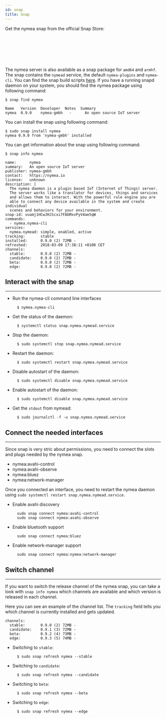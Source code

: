 ```yaml
---
id: snap
title: Snap
---
```


Get the nymea snap from the official Snap Store:

<dl>
<a href="http://snapcraft.io/nymea" style="display:inline-block;overflow:hidden;background:url(https://snapcraft.io/static/images/badges/en/snap-store-black.svg) no-repeat;width:182px;height:56px;background-size:contain;"></a>
</dl>
<br />

The nymea server is also available as a snap package for `amd64` and `armhf`. The snap contains the `nymead` service, the default `nymea-plugins` and `nymea-cli`. You can find the snap build scripts [here](https://github.com/nymea/nymea-snap). If you have a running snapd daemon on your system, you should find the nymea package using following command:

    $ snap find nymea
    
    Name   Version  Developer  Notes  Summary
    nymea  0.9.0    nymea-gmbh   -      An open source IoT server


You can install the snap using following command:

    $ sudo snap install nymea
    nymea 0.9.0 from 'nymea-gmbh' installed


You can get information about the snap using following command:

    $ snap info nymea
    
    name:      nymea
    summary:   An open source IoT server
    publisher: nymea-gmbh
    contact:   https://nymea.io
    license:   unknown
    description: |
      The nymea daemon is a plugin based IoT (Internet of Things) server. 
      The server works like a translator for devices, things and services 
      and allows them to interact. With the powerful rule engine you are 
      able to connect any device available in the system and create individual 
      scenes and behaviors for your environment.
    snap-id: vuamj1HCwJHJ1cxi7FAbMxvPyV4ae5qW
    commands:
      - nymea.nymea-cli
    services:
      nymea.nymead: simple, enabled, active
    tracking:       stable
    installed:      0.9.0 (2) 72MB -
    refreshed:      2018-03-09 17:38:11 +0100 CET
    channels:
      stable:       0.9.0 (2) 72MB -
      candidate:    0.9.0 (2) 72MB -
      beta:         0.9.0 (2) 72MB -
      edge:         0.9.0 (2) 72MB -

## Interact with the snap
----------------------------------

- Run the nymea-cli command line interfaces

        $ nymea.nymea-cli

- Get the status of the daemon:

        $ systemctl status snap.nymea.nymead.service

- Stop the daemon:

        $ sudo systemctl stop snap.nymea.nymead.service

- Restart the daemon:

        $ sudo systemctl restart snap.nymea.nymead.service

- Disable autostart of the daemon:

        $ sudo systemctl disable snap.nymea.nymead.service

- Enable autostart of the daemon:

        $ sudo systemctl disable snap.nymea.nymead.service

- Get the `stdout` from nymead:

        $ sudo journalctl -f -u snap.nymea.nymead.service


## Connect the needed interfaces
----------------------------------

Since snap is very stric about permissions, you need to connect the slots and plugs needed by the nymea snap.

- nymea:avahi-control
- nymea:avahi-observe
- nymea:bluez
- nymea:network-manager

Once you connected an interface, you need to restart the nymea daemon using `sudo systemctl restart snap.nymea.nymead.service`.

- Enable avahi discovery

        sudo snap connect nymea:avahi-control
        sudo snap connect nymea:avahi-observe

- Enable bluetooth support

        sudo snap connect nymea:bluez

- Enable network-manager support

        sudo snap connect nymea:nymea:network-manager


## Switch channel
----------------------------------

If you want to switch the release channel of the nymea snap, you can take a look with `snap info nymea` which channels are available and which version is released in each channel.

Here you can see an example of the channel list. The `tracking` field tells you which channel is currently installed and gets updated.

    channels:
      stable:       0.9.0 (2) 72MB -
      candidate:    0.9.1 (3) 72MB -
      beta:         0.9.2 (4) 73MB -
      edge:         0.9.3 (5) 74MB -

- Switching to `stable`:

        $ sudo snap refresh nymea --stable

- Switching to `candidate`:

        $ sudo snap refresh nymea --candidate

- Switching to `beta`:

        $ sudo snap refresh nymea --beta


- Switching to `edge`:

        $ sudo snap refresh nymea --edge
